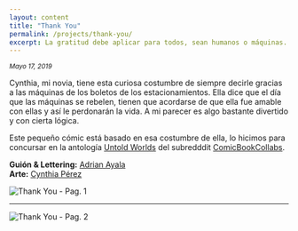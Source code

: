 ```yaml
---
layout: content
title: "Thank You"
permalink: /projects/thank-you/
excerpt: La gratitud debe aplicar para todos, sean humanos o máquinas.
---
```


<small>*Mayo 17, 2019*</small>

Cynthia, mi novia, tiene esta curiosa costumbre de siempre decirle gracias a las máquinas de los boletos de los estacionamientos. Ella dice que el día que las máquinas se rebelen, tienen que acordarse de que ella fue amable con ellas y así le perdonarán la vida. A mi parecer es algo bastante divertido y con cierta lógica.

Este pequeño cómic está basado en esa costumbre de ella, lo hicimos para concursar en la antología [Untold Worlds](https://www.reddit.com/r/ComicBookCollabs/comments/axafkw/announcing_the_2019_community_event_untold_worlds/) del subredddit [ComicBookCollabs](https://www.reddit.com/r/ComicBookCollabs/).

**Guión & Lettering:** [Adrian Ayala](https://twitter.com/adrrian17)  
**Arte:** [Cynthia Pérez](https://www.instagram.com/zurdoside/)
 
![Thank You - Pag. 1]({{site.url}}/assets/thank-you/thank-you-1.jpg)

---

![Thank You - Pag. 2]({{site.url}}/assets/thank-you/thank-you-2.jpg)
